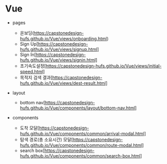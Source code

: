 # Vue

- pages
  - 온보딩(https://capstonedesign-hufs.github.io/Vue/views/onboarding.html)
  - Sign Up[https://capstonedesign-hufs.github.io/Vue/views/signup.html]
  - Sign In[https://capstonedesign-hufs.github.io/Vue/views/signin.html]
  - 초기속도설정[https://capstonedesign-hufs.github.io/Vue/views/initial-speed.html]
  - 목적지 검색 결과[https://capstonedesign-hufs.github.io/Vue/views/dest-result.html]

- layout
  - bottom nav[https://capstonedesign-hufs.github.io/Vue/components/layout/bottom-nav.html]
- components
  - 도착 모달[https://capstonedesign-hufs.github.io/Vue/components/common/arrival-modal.html]
  - 탐색 경로(총 소요시간) 모달[https://capstonedesign-hufs.github.io/Vue/components/common/route-modal.html]
  - search box[https://capstonedesign-hufs.github.io/Vue/components/common/search-box.html]
